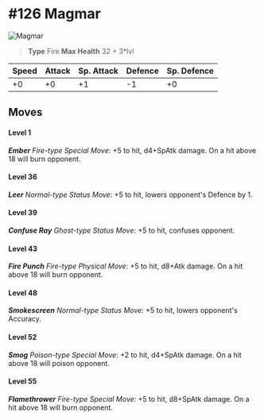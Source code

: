 # #126 Magmar


![Magmar](https://img.pokemondb.net/sprites/home/normal/1x/magmar.png)

> **Type** Fire
> **Max Health** 32 + 3\*lvl

| Speed | Attack | Sp. Attack | Defence | Sp. Defence |
| ----- | ------ | ---------- | ------- | ----------- |
| +0 | +0 | +1 | -1 | +0 |

## Moves
#### Level 1

***Ember** Fire-type Special Move*: +5 to hit, d4+SpAtk damage. On a hit above 18 will burn opponent.
#### Level 36

***Leer** Normal-type Status Move*: +5 to hit, lowers opponent's Defence by 1.
#### Level 39

***Confuse Ray** Ghost-type Status Move*: +5 to hit, confuses opponent.
#### Level 43

***Fire Punch** Fire-type Physical Move*: +5 to hit, d8+Atk damage. On a hit above 18 will burn opponent.
#### Level 48

***Smokescreen** Normal-type Status Move*: +5 to hit, lowers opponent's Accuracy.
#### Level 52

***Smog** Poison-type Special Move*: +2 to hit, d4+SpAtk damage. On a hit above 18 will poison opponent.
#### Level 55

***Flamethrower** Fire-type Special Move*: +5 to hit, d8+SpAtk damage. On a hit above 18 will burn opponent.

